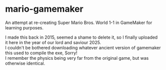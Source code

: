 # mario-gamemaker
An attempt at re-creating Super Mario Bros. World 1-1 in GameMaker for learning purposes.

I made this back in 2015, seemed a shame to delete it, so I finally uploaded it here in the year of our lord and saviour 2025.<br/>
I couldn't be bothered downloading whatever ancient version of gamemaker this used to compile the exe, Sorry!<br/>
I remember the physics being very far from the original game, but was otherwise identical.
